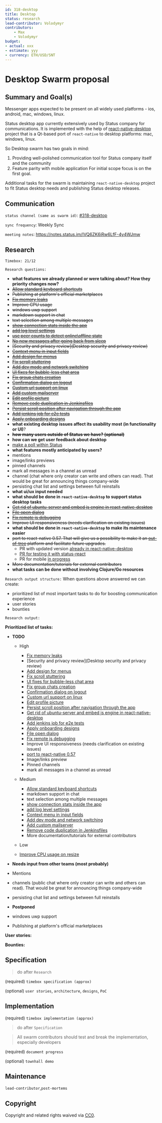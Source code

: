 ```yaml
---
id: 318-desktop
title: Desktop
status: research
lead-contributor: Volodymyr
contributors:
    - Max
    - Volodymyr
budget:
- actual: xxx
- estimate: yyy
- currency: ETH/USD/SNT
---
```


# Desktop Swarm proposal

## Summary and Goal(s)

Messenger apps expected to be present on all widely used platforms - ios, android, mac, windows, linux.

Status desktop app currently extensively used by Status company for communications.
It is implemented with the help of [react-native-desktop](https://github.com/status-im/react-native-desktop) project that is a Qt-based port of `react-native` to desktop platforms: mac, windows, linux.

So Desktop swarm has two goals in mind:
1. Providing well-polished communication tool for Status company itself and the community
2. Feature parity with mobile application
For initial scope focus is on the first goal.

Additional tasks for the swarm is maintaining `react-native-desktop` project to fit Status desktop needs and publishing Status desktop releases.

## Communication
`status channel (same as swarm id)`: [#318-desktop](https://get.status.im/chat/public/318-desktop)

`sync frequency`: Weekly Sync

`meeting notes`: https://notes.status.im/IVQ6ZK6iRw6LfF-4y4WJmw

## Research

`Timebox: 21/12`

`Research questions:`

 * **what features we already planned or were talking about? How they priority changes now?**
  * ~~[Allow standard keyboard shortcuts](https://github.com/status-im/status-react/issues/6272)~~
  * ~~Publishing at platform's official marketplaces~~
  * ~~[Fix memory leaks](https://github.com/status-im/status-react/issues/5271)~~
  * ~~Improve CPU usage~~
  * ~~windows uwp support~~
  * ~~markdown support in chat~~
  * ~~text selection among multiple messages~~
  * ~~[show connection stats inside the app](https://github.com/status-im/status-react/issues/6568)~~
  * ~~[add log level settings](https://github.com/status-im/status-react/issues/5848)~~
  * ~~[use peer counts to detect online\offline state](https://github.com/status-im/status-react/issues/6961)~~
  * ~~[No new messages after going back from sleep](https://github.com/status-im/status-react/issues/6396)~~
  * ~~[Security and privacy review](Desktop security and privacy review)~~
  * ~~[Context menu in input fields](https://github.com/status-im/status-react/issues/6571)~~
  * ~~[Add design for menus](https://github.com/status-im/status-react/issues/4434)~~
  * ~~[Fix scroll stuttering](https://github.com/status-im/status-react/issues/6570)~~
  * ~~[Add dev mode and network switching](https://github.com/status-im/status-react/issues/6477)~~
  * ~~[UI fixes for bubble-less chat area](https://github.com/status-im/status-react/issues/6506)~~
  * ~~[Fix group chats creation](https://github.com/status-im/status-react/issues/6607)~~
  * ~~[Confirmation dialog on logout](https://github.com/status-im/status-react/issues/4977)~~
  * ~~[Custom url support on linux](https://github.com/status-im/status-react/issues/6394)~~
  * ~~[Add custom mailserver](https://github.com/status-im/status-react/issues/6110)~~
  * ~~[Edit profile picture](https://github.com/status-im/status-react/issues/5456)~~
  * ~~[Remove code duplication in Jenkinsfiles](https://github.com/status-im/status-react/issues/5424)~~
  * ~~[Persist scroll position after navigation through the app](https://github.com/status-im/status-react/issues/5852)~~
  * ~~[Add jenkins job for e2e tests](https://github.com/status-im/status-react/issues/5859)~~
  * ~~[Apply onboarding designs](https://github.com/status-im/status-react/issues/4418)~~
 * **what existing desktop issues affect its usability most (in functionality or UI)**?  
 * ~~**how many users outside of Status we have? (optional)**~~
 * **how can we get user feedback about desktop**
  * [make a poll within Status](https://goo.gl/forms/AAzNNfCTGjL8hcEl1)
 * **what features mostly anticipated by users?**
  * mentions
  * image/links previews
  * pinned channels
  * mark all messages in a channel as unread
  * channel (chat where only creator can write and others can read). That would be great for announcing things company-wide
  * persisting chat list and settings between full reinstalls
 * **what ui/ux input needed**
 * **what should be done in `react-native-desktop` to support status desktop tasks**
  * ~~[Get rid of ubuntu-server and embed js engine in react-native-desktop](https://github.com/status-im/status-react/issues/6175)~~
  * ~~[File open dialog](https://github.com/status-im/react-native-desktop/issues/377)~~
  * ~~[Fix remote js debugging](https://github.com/status-im/react-native-desktop/issues/392)~~
  * ~~Improve UI responsiveness (needs clarification on existing issues)~~
 * **what should be done in `react-native-desktop` to make its maintenance easier**
  * ~~port to react-native 0.57. That will give us a possibility to make it an [out-of-tree](https://facebook.github.io/react-native/docs/out-of-tree-platforms) platform and facilitate future upgrades.~~
    * PR with updated version [already in react-native-desktop](https://github.com/status-im/react-native-desktop/pull/422)
    * [PR for testing it with status-react](https://github.com/status-im/status-react/pull/6983)
    * PR for mobile [in progress](https://github.com/status-im/status-react/pull/6951)
  * ~~More documentation/tutorials for external contributors~~
 * **what tasks can be done without involving Clojure/Go resources**


 `Research output structure:`
 When questions above answered we can create:
 - prioritized list of most important tasks to do for boosting communication experience
 - user stories
 - bounties


 `Research output:`

 **Prioritized list of tasks:**

 * **TODO**
    * High
      * [Fix memory leaks](https://github.com/status-im/status-react/issues/5271)
      * [Security and privacy review](Desktop security and privacy review)
      * [Add design for menus](https://github.com/status-im/status-react/issues/4434)
      * [Fix scroll stuttering](https://github.com/status-im/status-react/issues/6570)
      * [UI fixes for bubble-less chat area](https://github.com/status-im/status-react/issues/6506)
      * [Fix group chats creation](https://github.com/status-im/status-react/issues/6607)
      * [Confirmation dialog on logout](https://github.com/status-im/status-react/issues/4977)
      * [Custom url support on linux](https://github.com/status-im/status-react/issues/6394)
      * [Edit profile picture](https://github.com/status-im/status-react/issues/5456)
      * [Persist scroll position after navigation through the app](https://github.com/status-im/status-react/issues/5852)
      * [Get rid of ubuntu-server and embed js engine in react-native-desktop](https://github.com/status-im/status-react/issues/6175)
      * [Add jenkins job for e2e tests](https://github.com/status-im/status-react/issues/5859)
      * [Apply onboarding designs](https://github.com/status-im/status-react/issues/4418)
      * [File open dialog](https://github.com/status-im/react-native-desktop/issues/377)
      * [Fix remote js debugging](https://github.com/status-im/react-native-desktop/issues/392)
      * Improve UI responsiveness (needs clarification on existing issues)
      * [port to react-native 0.57](https://github.com/status-im/react-native-desktop/pull/422)      
      * Image/links preview
      * Pinned channels
      * mark all messages in a channel as unread

    * Medium
      * [Allow standard keyboard shortcuts](https://github.com/status-im/status-react/issues/6272)
      * markdown support in chat
      * text selection among multiple messages
      * [show connection stats inside the app](https://github.com/status-im/status-react/issues/6568)
      * [add log level settings](https://github.com/status-im/status-react/issues/5848)
      * [Context menu in input fields](https://github.com/status-im/status-react/issues/6571)
      * [Add dev mode and network switching](https://github.com/status-im/status-react/issues/6477)
      * [Add custom mailserver](https://github.com/status-im/status-react/issues/6110)
      * [Remove code duplication in Jenkinsfiles](https://github.com/status-im/status-react/issues/5424)
      * More documentation/tutorials for external contributors

    * Low
     * [Improve CPU usage on resize](https://github.com/status-im/status-react/issues/5151)

 * **Needs input from other teams (most probably)**
  * Mentions
  * channels (public chat where only creator can write and others can read). That would be great for announcing things company-wide
  * persisting chat list and settings between full reinstalls

 * **Postponed**
  * windows uwp support
  * Publishing at platform's official marketplaces


 **User stories:**

 **Bounties:**


## Specification

> do after `Research`

(required)
`timebox specification (approx)`

(optional)
`user stories`, `architecture`, `designs`, `PoC`

## Implementation

(required)
`timebox implementation (approx)`

> do after `Specification`

> All swarm contributors should test and break the implementation, especially developers

(required)
`document progress`

(optional)
`townhall demo`

## Maintenance

`lead-contributor`,`post-mortems`

## Copyright

Copyright and related rights waived via [CC0](https://creativecommons.org/publicdomain/zero/1.0/).
